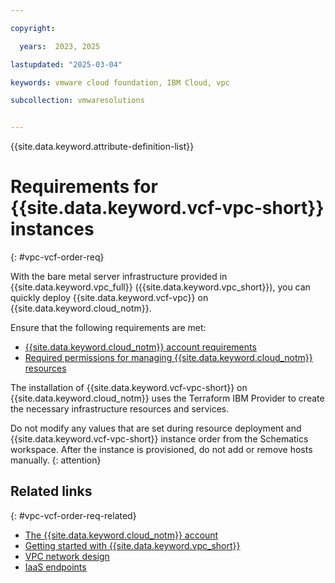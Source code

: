 ```yaml
---

copyright:

  years:  2023, 2025

lastupdated: "2025-03-04"

keywords: vmware cloud foundation, IBM Cloud, vpc

subcollection: vmwaresolutions


---
```


{{site.data.keyword.attribute-definition-list}}

# Requirements for {{site.data.keyword.vcf-vpc-short}} instances
{: #vpc-vcf-order-req}

With the bare metal server infrastructure provided in {{site.data.keyword.vpc_full}} ({{site.data.keyword.vpc_short}}), you can quickly deploy {{site.data.keyword.vcf-vpc}} on {{site.data.keyword.cloud_notm}}.

Ensure that the following requirements are met:
* [{{site.data.keyword.cloud_notm}} account requirements](/docs/vmwaresolutions?topic=vmwaresolutions-vpc-vcf-plan#vpc-vcf-plan-acc)
* [Required permissions for managing {{site.data.keyword.cloud_notm}} resources](/docs/vmwaresolutions?topic=vmwaresolutions-vpc-vcf-plan#vpc-vcf-plan-permission)

The installation of {{site.data.keyword.vcf-vpc-short}} on {{site.data.keyword.cloud_notm}} uses the Terraform IBM Provider to create the necessary infrastructure resources and services.

Do not modify any values that are set during resource deployment and {{site.data.keyword.vcf-vpc-short}} instance order from the Schematics workspace. After the instance is provisioned, do not add or remove hosts manually.
{: attention}

## Related links
{: #vpc-vcf-order-req-related}

* [The {{site.data.keyword.cloud_notm}} account](/docs/vmwaresolutions?topic=vmwaresolutions-signing_required_accounts#signing_required_accounts-cloud)
* [Getting started with {{site.data.keyword.vpc_short}}](/docs/vpc?topic=vpc-getting-started)
* [VPC network design](/docs/vmwaresolutions?topic=vmwaresolutions-vpc-vcf-vpc-deployment)
* [IaaS endpoints](/docs/vpc?topic=vpc-service-endpoints-for-vpc#infrastructure-as-a-service-iaas-endpoints)
